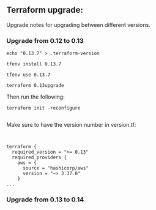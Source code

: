 ## Terraform upgrade:

Upgrade notes for upgrading between different versions.

### Upgrade from 0.12 to 0.13

```
echo "0.13.7" > .terraform-version

tfenv install 0.13.7

tfenv use 0.13.7

terraform 0.13upgrade

```

Then run the following:

```
terraform init -reconfigure


```

Make sure to have the version number in version.tf:

```


terraform {
  required_version = ">= 0.13"
  required_providers {
    aws = {
      source = "hashicorp/aws"
      version = "~> 3.37.0"
    }
...
```

### Upgrade from 0.13 to 0.14

